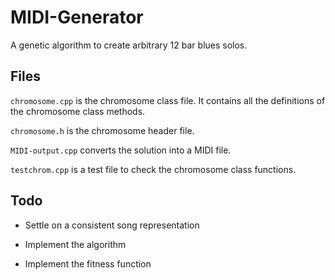# MIDI-Generator

A genetic algorithm to create arbitrary 12 bar blues solos.

## Files

`chromosome.cpp` is the chromosome class file. It contains all the definitions of the chromosome class methods.

`chromosome.h` is the chromosome header file.

`MIDI-output.cpp` converts the solution into a MIDI file.

`testchrom.cpp` is a test file to check the chromosome class functions.

## Todo

* Settle on a consistent song representation

* Implement the algorithm

* Implement the fitness function

